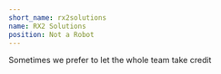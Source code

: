```yaml
---
short_name: rx2solutions
name: RX2 Solutions
position: Not a Robot
---
```

Sometimes we prefer to let the whole team take credit